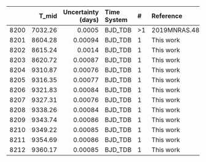 |      |   T_mid |   Uncertainty (days) | Time System   | #   | Reference           |
|-----:|--------:|---------------------:|:--------------|:----|:--------------------|
| 8200 | 7032.26 |              0.0005  | BJD_TDB       | >1  | 2019MNRAS.482.1379H |
| 8201 | 8604.28 |              0.00094 | BJD_TDB       | 1   | This work           |
| 8202 | 8615.24 |              0.0014  | BJD_TDB       | 1   | This work           |
| 8203 | 8620.72 |              0.00087 | BJD_TDB       | 1   | This work           |
| 8204 | 9310.87 |              0.00076 | BJD_TDB       | 1   | This work           |
| 8205 | 9316.35 |              0.00077 | BJD_TDB       | 1   | This work           |
| 8206 | 9321.83 |              0.00084 | BJD_TDB       | 1   | This work           |
| 8207 | 9327.31 |              0.00076 | BJD_TDB       | 1   | This work           |
| 8208 | 9338.26 |              0.00084 | BJD_TDB       | 1   | This work           |
| 8209 | 9343.74 |              0.00086 | BJD_TDB       | 1   | This work           |
| 8210 | 9349.22 |              0.00085 | BJD_TDB       | 1   | This work           |
| 8211 | 9354.69 |              0.00086 | BJD_TDB       | 1   | This work           |
| 8212 | 9360.17 |              0.00085 | BJD_TDB       | 1   | This work           |